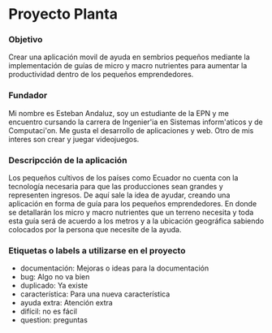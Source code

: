 Proyecto Planta 
======
### Objetivo

Crear una aplicación movil de ayuda en sembrios pequeños mediante la implementación de guías de micro y macro nutrientes para aumentar la productividad dentro de los pequeños emprendedores.

### Fundador

Mi nombre es Esteban Andaluz, soy un estudiante de la EPN y me encuentro cursando la carrera de Ingenier'ia en Sistemas inform'aticos y de Computaci'on. Me gusta el desarrollo de aplicaciones y web. Otro de mis interes son crear y juegar videojuegos.

### Descripcción de la aplicación

Los pequeños cultivos de los países como Ecuador no cuenta con la tecnología necesaria para que las producciones sean grandes y representen ingresos. De aquí sale la idea de ayudar, creando una aplicación en forma de guía para los pequeños emprendedores. En donde se detallarán los micro y macro nutrientes que un terreno necesita y toda esta guía será de acuerdo a los metros y a la ubicación geográfica sabiendo colocados por la persona que necesite de la ayuda. 
### Etiquetas o labels a utilizarse en el proyecto 

- documentación: Mejoras o ideas para la documentación
- bug: Algo no va bien
- duplicado: Ya existe
- característica: Para una nueva característica 
- ayuda extra: Atención extra
- difícil: no es fácil
- question: preguntas
